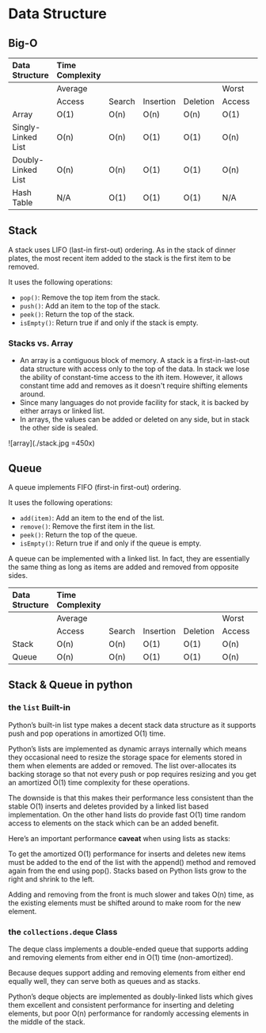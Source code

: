 # Data Structure

## Big-O

|Data Structure|Time Complexity||||||||Space Complexity|
|:--|:--|:--|:--|:--|:--|:--|:--|:--|:--|
||Average||||Worst|||Worst|
||Access|Search|Insertion|Deletion|Access|Search|Insertion|Deletion|
|Array|O(1)|O(n)|O(n)|O(n)|O(1)|O(n)|O(n)|O(n)|O(n)|
|Singly-Linked List|O(n)|O(n)|O(1)|O(1)|O(n)|O(n)|O(1)|O(1)|O(n)|
|Doubly-Linked List|O(n)|O(n)|O(1)|O(1)|O(n)|O(n)|O(1)|O(1)|O(n)|
|Hash Table|N/A|O(1)|O(1)|O(1)|N/A|O(n)|O(n)|O(n)|O(n)|


## Stack

A stack uses LIFO (last-in first-out) ordering. As in the stack of dinner plates, the most recent item added to the stack is the first item to be removed.

It uses the following operations:
- `pop()`: Remove the top item from the stack.
- `push()`: Add an item to the top of the stack.
- `peek()`: Return the top of the stack.
- `isEmpty()`: Return true if and only if the stack is empty.

### Stacks vs. Array
- An array is a contiguous block of memory. A stack is a first-in-last-out data structure with access only to the top of the data. In stack we lose the ability of constant-time access to the ith item. However, it allows constant time add and removes as it doesn't require shifting elements around.
- Since many languages do not provide facility for stack, it is backed by either arrays or linked list.
- In arrays, the values can be added or deleted on any side, but in stack the other side is sealed.

![array](./stack.jpg =450x)

## Queue
A queue implements FIFO (first-in first-out) ordering.

It uses the following operations:
- `add(item)`: Add an item to the end of the list.
- `remove()`: Remove the first item in the list.
- `peek()`: Return the top of the queue.
- `isEmpty()`: Return true if and only if the queue is empty.

A queue can be implemented with a linked list. In fact, they are essentially the same thing as long as items are added and removed from opposite sides.

|Data Structure|Time Complexity||||||||Space Complexity|
|:--|:--|:--|:--|:--|:--|:--|:--|:--|:--|
||Average||||Worst|||Worst|
||Access|Search|Insertion|Deletion|Access|Search|Insertion|Deletion|
|Stack|O(n)|O(n)|O(1)|O(1)|O(n)|O(n)|O(1)|O(1)|O(n)|
|Queue|O(n)|O(n)|O(1)|O(1)|O(n)|O(n)|O(1)|O(1)|O(n)|

## Stack & Queue in python

### the `list` Built-in

Python’s built-in list type makes a decent stack data structure as it supports push and pop operations in amortized O(1) time.

Python’s lists are implemented as dynamic arrays internally which means they occasional need to resize the storage space for elements stored in them when elements are added or removed. The list over-allocates its backing storage so that not every push or pop requires resizing and you get an amortized O(1) time complexity for these operations.

The downside is that this makes their performance less consistent than the stable O(1) inserts and deletes provided by a linked list based implementation. On the other hand lists do provide fast O(1) time random access to elements on the stack which can be an added benefit.

Here’s an important performance **caveat** when using lists as stacks:

To get the amortized O(1) performance for inserts and deletes new items must be added to the end of the list with the append() method and removed again from the end using pop(). Stacks based on Python lists grow to the right and shrink to the left.

Adding and removing from the front is much slower and takes O(n) time, as the existing elements must be shifted around to make room for the new element.

### the `collections.deque` Class

The deque class implements a double-ended queue that supports adding and removing elements from either end in O(1) time (non-amortized).

Because deques support adding and removing elements from either end equally well, they can serve both as queues and as stacks.

Python’s deque objects are implemented as doubly-linked lists which gives them excellent and consistent performance for inserting and deleting elements, but poor O(n) performance for randomly accessing elements in the middle of the stack.


